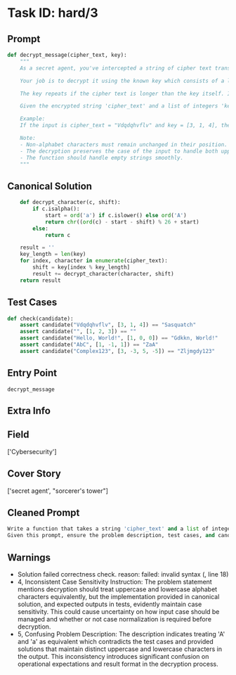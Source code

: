 # Task ID: hard/3

## Prompt

```python
def decrypt_message(cipher_text, key):
    """
    As a secret agent, you've intercepted a string of cipher text transmitted from the sorcerer's tower. This cipher text has been encoded using a custom cyclic key encryption based on Caesar Cipher but with a repeating sequence key.

    Your job is to decrypt it using the known key which consists of a list of integer shifts. Each integer in the list shifts a corresponding character in the cipher text back by that many places in the alphabet.

    The key repeats if the cipher text is longer than the key itself. If the text includes any non-alphabetic characters, they should be left untouched.

    Given the encrypted string 'cipher_text' and a list of integers 'key' representing the cyclic shifts, return the decrypted message as a string.

    Example:
    If the input is cipher_text = "Vdqdqhvflv" and key = [3, 1, 4], the output should be "Sasquatch" since applying the shifts -3, -1, -4 cyclically to each character in 'Vdqdqhvflv' results in 'Sasquatch'.

    Note:
    - Non-alphabet characters must remain unchanged in their position.
    - The decryption preserves the case of the input to handle both uppercase and lowercase letters correctly.
    - The function should handle empty strings smoothly.
    """
```

## Canonical Solution

```python
    def decrypt_character(c, shift):
        if c.isalpha():
            start = ord('a') if c.islower() else ord('A')
            return chr((ord(c) - start - shift) % 26 + start)
        else:
            return c

    result = ''
    key_length = len(key)
    for index, character in enumerate(cipher_text):
        shift = key[index % key_length]
        result += decrypt_character(character, shift)
    return result
```

## Test Cases

```python
def check(candidate):
    assert candidate("Vdqdqhvflv", [3, 1, 4]) == "Sasquatch"
    assert candidate("", [1, 2, 3]) == ""
    assert candidate("Hello, World!", [1, 0, 0]) == "Gdkkn, World!"
    assert candidate("AbC", [1, -1, 1]) == "ZaA"
    assert candidate("Complex123", [3, -3, 5, -5]) == "Zljmgdy123"
```

## Entry Point

`decrypt_message`

## Extra Info

## Field

['Cybersecurity']

## Cover Story

['secret agent', "sorcerer's tower"]

## Cleaned Prompt

```python
Write a function that takes a string 'cipher_text' and a list of integers 'key' which represents cyclic shifts to decrypt a custom Caesar Cipher encrypted text. The key repeats for longer texts. Non-alphabetic characters remain untouched. The decryption preserves the case of incoming characters. For example, using cipher_text = "Vdqdqhvflv" and key = [3, 1, 4], the function should return "Sasquatch".
Given this prompt, ensure the problem description, test cases, and canonical solution are consistent regarding case sensitivity.
```

## Warnings

- Solution failed correctness check. reason: failed: invalid syntax (<string>, line 18)
- 4, Inconsistent Case Sensitivity Instruction: The problem statement mentions decryption should treat uppercase and lowercase alphabet characters equivalently, but the implementation provided in canonical solution, and expected outputs in tests, evidently maintain case sensitivity. This could cause uncertainty on how input case should be managed and whether or not case normalization is required before decryption.
- 5, Confusing Problem Description: The description indicates treating 'A' and 'a' as equivalent which contradicts the test cases and provided solutions that maintain distinct uppercase and lowercase characters in the output. This inconsistency introduces significant confusion on operational expectations and result format in the decryption process.

